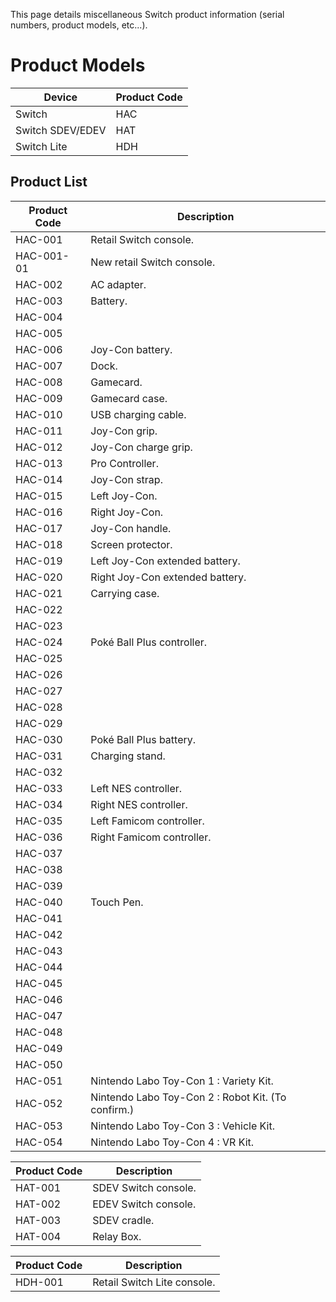 This page details miscellaneous Switch product information (serial
numbers, product models, etc...).

# Product Models

| Device           | Product Code |
| ---------------- | ------------ |
| Switch           | HAC          |
| Switch SDEV/EDEV | HAT          |
| Switch Lite      | HDH          |

## Product List

| Product Code | Description                                        |
| ------------ | -------------------------------------------------- |
| HAC-001      | Retail Switch console.                             |
| HAC-001-01   | New retail Switch console.                         |
| HAC-002      | AC adapter.                                        |
| HAC-003      | Battery.                                           |
| HAC-004      |                                                    |
| HAC-005      |                                                    |
| HAC-006      | Joy-Con battery.                                   |
| HAC-007      | Dock.                                              |
| HAC-008      | Gamecard.                                          |
| HAC-009      | Gamecard case.                                     |
| HAC-010      | USB charging cable.                                |
| HAC-011      | Joy-Con grip.                                      |
| HAC-012      | Joy-Con charge grip.                               |
| HAC-013      | Pro Controller.                                    |
| HAC-014      | Joy-Con strap.                                     |
| HAC-015      | Left Joy-Con.                                      |
| HAC-016      | Right Joy-Con.                                     |
| HAC-017      | Joy-Con handle.                                    |
| HAC-018      | Screen protector.                                  |
| HAC-019      | Left Joy-Con extended battery.                     |
| HAC-020      | Right Joy-Con extended battery.                    |
| HAC-021      | Carrying case.                                     |
| HAC-022      |                                                    |
| HAC-023      |                                                    |
| HAC-024      | Poké Ball Plus controller.                         |
| HAC-025      |                                                    |
| HAC-026      |                                                    |
| HAC-027      |                                                    |
| HAC-028      |                                                    |
| HAC-029      |                                                    |
| HAC-030      | Poké Ball Plus battery.                            |
| HAC-031      | Charging stand.                                    |
| HAC-032      |                                                    |
| HAC-033      | Left NES controller.                               |
| HAC-034      | Right NES controller.                              |
| HAC-035      | Left Famicom controller.                           |
| HAC-036      | Right Famicom controller.                          |
| HAC-037      |                                                    |
| HAC-038      |                                                    |
| HAC-039      |                                                    |
| HAC-040      | Touch Pen.                                         |
| HAC-041      |                                                    |
| HAC-042      |                                                    |
| HAC-043      |                                                    |
| HAC-044      |                                                    |
| HAC-045      |                                                    |
| HAC-046      |                                                    |
| HAC-047      |                                                    |
| HAC-048      |                                                    |
| HAC-049      |                                                    |
| HAC-050      |                                                    |
| HAC-051      | Nintendo Labo Toy-Con 1 : Variety Kit.             |
| HAC-052      | Nintendo Labo Toy-Con 2 : Robot Kit. (To confirm.) |
| HAC-053      | Nintendo Labo Toy-Con 3 : Vehicle Kit.             |
| HAC-054      | Nintendo Labo Toy-Con 4 : VR Kit.                  |

| Product Code | Description          |
| ------------ | -------------------- |
| HAT-001      | SDEV Switch console. |
| HAT-002      | EDEV Switch console. |
| HAT-003      | SDEV cradle.         |
| HAT-004      | Relay Box.           |

| Product Code | Description                 |
| ------------ | --------------------------- |
| HDH-001      | Retail Switch Lite console. |
